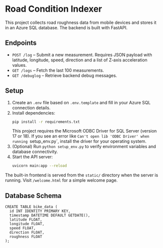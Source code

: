 # Road Condition Indexer

This project collects road roughness data from mobile devices and stores it in an Azure SQL database. The backend is built with FastAPI.

## Endpoints

- `POST /log` – Submit a new measurement. Requires JSON payload with latitude, longitude, speed, direction and a list of Z-axis acceleration values.
- `GET /logs` – Fetch the last 100 measurements.
- `GET /debuglog` – Retrieve backend debug messages.

## Setup

1. Create an `.env` file based on `.env.template` and fill in your Azure SQL connection details.
2. Install dependencies:
   ```bash
   pip install -r requirements.txt
   ```
   This project requires the Microsoft ODBC Driver for SQL Server
   (version 17 or 18). If you see an error like `Can't open lib 'ODBC Driver'
   when running `setup_env.py`, install the driver for your operating system.
3. (Optional) Run `python setup_env.py` to verify environment variables and database connectivity.
4. Start the API server:
   ```bash
   uvicorn main:app --reload
   ```

The built-in frontend is served from the `static/` directory when the
server is running. Visit `/welcome.html` for a simple welcome page.

## Database Schema

```
CREATE TABLE bike_data (
  id INT IDENTITY PRIMARY KEY,
  timestamp DATETIME DEFAULT GETDATE(),
  latitude FLOAT,
  longitude FLOAT,
  speed FLOAT,
  direction FLOAT,
  roughness FLOAT
);
```
